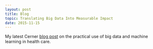 ```yaml
---
layout: post
title: Blog
topic: Translating Big Data Into Measurable Impact
date: 2015-11-15
---
```

<div class="content" markdown="1">

My latest Cerner [blog post](https://blogs.cerner.com/blog/Translating_Big_Data_Into_Measurable_Impact) on the practical use of big data and machine learning in health care.

</div>
